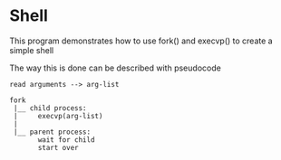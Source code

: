 
# Shell
This program demonstrates how to use fork() and execvp() to create a simple shell

The way this is done can be described with pseudocode
```
read arguments --> arg-list

fork
 |__ child process:
 |     execvp(arg-list)
 |
 |__ parent process:
 	   wait for child
	   start over
```
